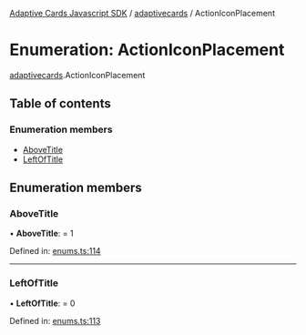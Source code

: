 [Adaptive Cards Javascript SDK](../README.md) / [adaptivecards](../modules/adaptivecards.md) / ActionIconPlacement

# Enumeration: ActionIconPlacement

[adaptivecards](../modules/adaptivecards.md).ActionIconPlacement

## Table of contents

### Enumeration members

- [AboveTitle](adaptivecards.actioniconplacement.md#abovetitle)
- [LeftOfTitle](adaptivecards.actioniconplacement.md#leftoftitle)

## Enumeration members

### AboveTitle

• **AboveTitle**: = 1

Defined in: [enums.ts:114](https://github.com/microsoft/AdaptiveCards/blob/0938a1f10/source/nodejs/adaptivecards/src/enums.ts#L114)

---

### LeftOfTitle

• **LeftOfTitle**: = 0

Defined in: [enums.ts:113](https://github.com/microsoft/AdaptiveCards/blob/0938a1f10/source/nodejs/adaptivecards/src/enums.ts#L113)
